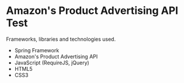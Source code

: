 # Amazon's Product Advertising API Test

Frameworks, libraries and technologies used.

  - Spring Framework
  - Amazon's Product Advertising API
  - JavaScript (RequireJS, jQuery)
  - HTML5
  - CSS3